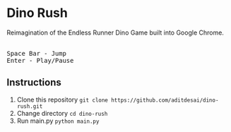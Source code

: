 <h1> Dino Rush </h1>
Reimagination of the Endless Runner Dino Game built into Google Chrome.
<br>
<br>
<pre>
Space Bar - Jump
Enter - Play/Pause
</pre>

<h2> Instructions </h1>
<ol>
    <li> 
        Clone this repository
        <code>git clone https://github.com/aditdesai/dino-rush.git</code>
    </li>
    <li>
        Change directory
        <code>cd dino-rush</code>
    </li>
    <li>
        Run main.py
        <code>python main.py</code>
    </li>
</ol>